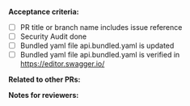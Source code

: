 **Acceptance criteria:**
- [ ] PR title or branch name includes issue reference
- [ ] Security Audit done
- [ ] Bundled yaml file api.bundled.yaml is updated
- [ ] Bundled yaml file api.bundled.yaml is verified in https://editor.swagger.io/

**Related to other PRs:**

**Notes for reviewers:**
